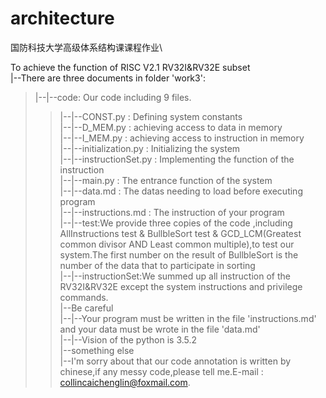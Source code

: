 # architecture
国防科技大学高级体系结构课课程作业\\

To achieve the function of RISC V2.1 RV32I&RV32E subset<br>
|--There are three documents in folder 'work3':<br>
>  |--|--code: Our code including 9 files. <br>
 >>   |--|--CONST.py : Defining system constants<br>
 >> |--|--D_MEM.py : achieving access to data in memory<br>
 >> |--|--I_MEM.py : achieving access to instruction in memory<br>
 >> |--|--initialization.py : Initializing the system<br>
 >> |--|--instructionSet.py : Implementing the function of the instruction<br>
 >> |--|--main.py : The entrance function of the system<br>
 >> |--|--data.md : The datas needing to load before executing program <br>
 >> |--|--instructions.md : The instruction of your program <br>
 >> |--|--test:We provide three copies of the code ,including AllInstructions test & BullbleSort test & GCD_LCM(Greatest common divisor AND Least common multiple),to test our system.The first number on the result of BullbleSort is the number of the data that to participate in sorting<br>
 >> |--|--instructionSet:We summed up all instruction of the  RV32I&RV32E except the system instructions and privilege commands.<br>
|--Be careful<br>
 >> |--|--Your program must be written in the file 'instructions.md' and your data must be wrote in the file 'data.md'<br>
 >> |--|--Vision of the python is 3.5.2<br>
|--something else <br>
 >> |--I'm sorry about that our code annotation is written by chinese,if  any messy code,please tell me.E-mail : <br>collincaichenglin@foxmail.com.
